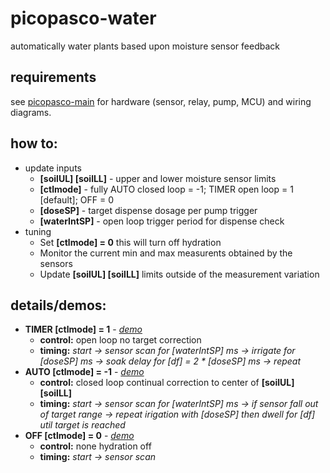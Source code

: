 # picopasco-water
automatically water plants based upon moisture sensor feedback
## requirements
see [picopasco-main](https://github.com/GrayHatGuy/picopasco#parts) for hardware (sensor, relay, pump, MCU) and wiring diagrams.
## how to:
* update inputs
  - **[soilUL] [soilLL]** - upper and lower moisture sensor limits 
  - **[ctlmode]** - fully AUTO closed loop = -1; TIMER open loop = 1 [default]; OFF = 0
  - **[doseSP]** - target dispense dosage per pump trigger
  - **[waterIntSP]** - open loop trigger period for dispense check 
* tuning
  - Set **[ctlmode] = 0** this will turn off hydration  
  - Monitor the current min and max measurents obtained by the sensors
  - Update **[soilUL] [soilLL]** limits outside of the measurement variation 
## details/demos:
  - **TIMER [ctlmode] = 1** - [_demo_]()
      * **control:** open loop no target correction
      * **timing:** _start -> sensor scan for [waterIntSP] ms -> irrigate for [doseSP] ms -> soak delay for [df] = 2 * [doseSP] ms -> repeat_
  - **AUTO [ctlmode] = -1** - [_demo_]()
      * **control:** closed loop continual correction to center of **[soilUL] [soilLL]**
      * **timing:** _start -> sensor scan for [waterIntSP] ms -> if sensor fall out of target range -> repeat irigation with [doseSP] then dwell for [df] util target is reached_
  - **OFF [ctlmode] = 0** - [_demo_]()
      * **control:** none hydration off
      * **timing:** _start -> sensor scan_
